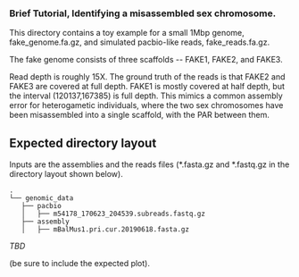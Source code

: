 ### Brief Tutorial, Identifying a misassembled sex chromosome.

This directory contains a toy example for a small 1Mbp genome,
fake_genome.fa.gz, and simulated pacbio-like reads, fake_reads.fa.gz.

The fake genome consists of three scaffolds -- FAKE1, FAKE2, and FAKE3.

Read depth is roughly 15X. The ground truth of the reads is that FAKE2 and
FAKE3 are covered at full depth. FAKE1 is mostly covered at half depth, but the
interval (120137,167385) is full depth. This mimics a common assembly error for
heterogametic individuals, where the two sex chromosomes have been misassembled
into a single scaffold, with the PAR between them.

## Expected directory layout

Inputs are the assemblies and the reads files (*.fasta.gz and *.fastq.gz in the
directory layout shown below).

```
.
└── genomic_data
   ├── pacbio
   │   ├── m54178_170623_204539.subreads.fastq.gz
   ├── assembly
   │   ├── mBalMus1.pri.cur.20190618.fasta.gz
```

_TBD_

(be sure to include the expected plot).


